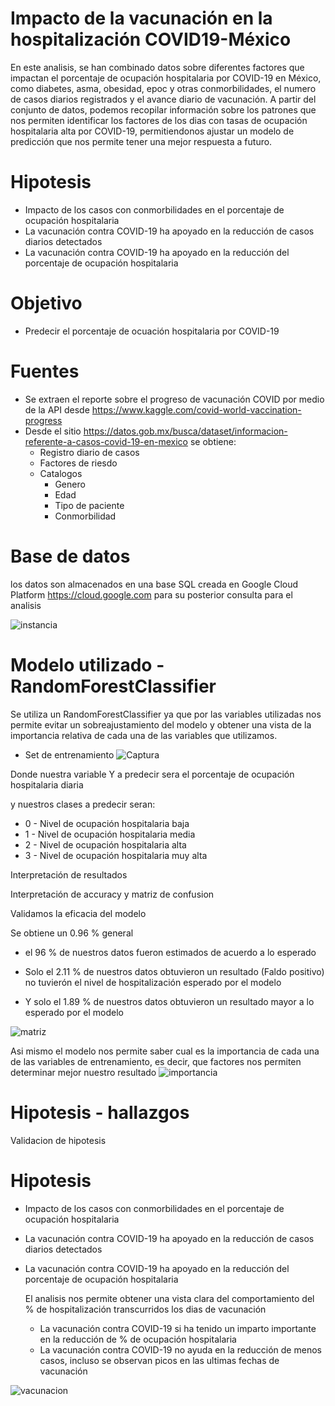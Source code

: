 # Impacto de la vacunación en la hospitalización COVID19-México


En este analisis, se han combinado datos sobre diferentes factores que impactan el porcentaje de ocupación hospitalaria por COVID-19 en México, como diabetes, asma, obesidad, epoc y otras conmorbilidades, el numero de casos diarios registrados y el avance diario de vacunación. A partir del conjunto de datos, podemos recopilar información sobre los patrones que nos permiten identificar los factores de los dias con tasas de ocupación hospitalaria alta por COVID-19, permitiendonos ajustar un modelo de predicción que nos permite tener una mejor respuesta a futuro.

# Hipotesis
- Impacto de los casos con conmorbilidades en el porcentaje de ocupación hospitalaria
- La vacunación contra COVID-19 ha apoyado en la reducción de casos diarios detectados
- La vacunación contra COVID-19 ha apoyado en la reducción del porcentaje de ocupación hospitalaria


# Objetivo
- Predecir el porcentaje de ocuación hospitalaria por COVID-19


# Fuentes
- Se extraen el reporte sobre el progreso de vacunación COVID por medio de la API desde https://www.kaggle.com/covid-world-vaccination-progress
- Desde el sitio https://datos.gob.mx/busca/dataset/informacion-referente-a-casos-covid-19-en-mexico se obtiene:
  - Registro diario de casos 
  - Factores de riesdo
  - Catalogos 
    - Genero
    - Edad
    - Tipo de paciente
    - Conmorbilidad
   

# Base de datos
los datos son almacenados en una base SQL creada en  Google Cloud Platform https://cloud.google.com para su posterior consulta para el analisis

![instancia](https://user-images.githubusercontent.com/98288000/151711592-07272d69-0609-4238-89d4-57383036f0ac.PNG)


# Modelo utilizado - RandomForestClassifier

Se utiliza un RandomForestClassifier ya que por las variables utilizadas nos permite evitar un sobreajustamiento del modelo y obtener una vista de  la importancia relativa de cada una de  las variables que utilizamos.

- Set de entrenamiento
![Captura](https://user-images.githubusercontent.com/98288000/151719457-1e8b1d33-704f-4759-8e17-ac139f4c0b94.PNG)


Donde nuestra variable Y a predecir sera el porcentaje de ocupación hospitalaria diaria

y nuestros clases a predecir seran:

- 0 - Nivel de ocupación hospitalaria baja
- 1 - Nivel de ocupación hospitalaria media
- 2 - Nivel de ocupación hospitalaria alta
- 3 - Nivel de ocupación hospitalaria muy alta

Interpretación de resultados
  
Interpretación de accuracy y matriz de confusion

Validamos la eficacia del modelo

Se obtiene un 0.96 % general

- el 96 % de nuestros datos fueron estimados de acuerdo a lo esperado

- Solo el 2.11 % de nuestros datos obtuvieron un resultado (Faldo positivo) no tuvierón el nivel de hospitalización esperado por el modelo

- Y solo el 1.89 % de nuestros datos obtuvieron un resultado mayor a lo esperado por el modelo
 
![matriz](https://user-images.githubusercontent.com/98288000/151719683-74ab85eb-f4c0-4c0c-b5ac-6ea160a93020.PNG)

Asi mismo el modelo nos permite saber cual es la importancia de cada una de las variables de entrenamiento, es decir, que factores nos permiten determinar mejor nuestro resultado
![importancia](https://user-images.githubusercontent.com/98288000/151720018-53abe74d-dc0b-4899-8010-3b6d67898840.PNG) 
      
# Hipotesis - hallazgos
  
  Validacion de hipotesis
 
  # Hipotesis
- Impacto de los casos con conmorbilidades en el porcentaje de ocupación hospitalaria
- La vacunación contra COVID-19 ha apoyado en la reducción de casos diarios detectados
- La vacunación contra COVID-19 ha apoyado en la reducción del porcentaje de ocupación hospitalaria
  
  El analisis nos permite obtener una vista clara del comportamiento del % de hospitalización transcurridos los dias de vacunación 
  
  - La vacunación contra COVID-19 si ha tenido un imparto importante en la reducción de % de ocupación hospitalaria
  - La vacunación contra COVID-19 no ayuda en la reducción de menos casos, incluso se observan picos en las ultimas fechas de vacunación
  
![vacunacion](https://user-images.githubusercontent.com/98288000/151720143-07b89056-6db7-4599-94fc-033aa3378c4f.PNG)
